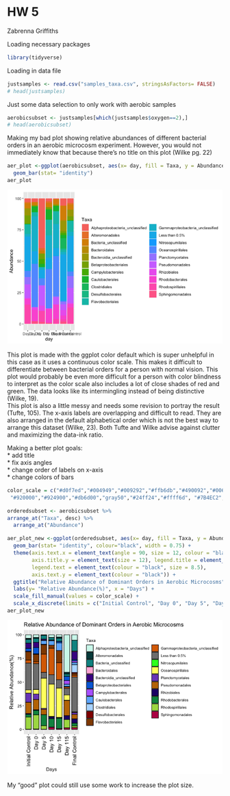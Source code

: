 HW 5
================
Zabrenna Griffiths

Loading necessary packages

``` r
library(tidyverse)
```

Loading in data file

``` r
justsamples <- read.csv("samples_taxa.csv", stringsAsFactors= FALSE)
# head(justsamples)
```

Just some data selection to only work with aerobic samples

``` r
aerobicsubset <- justsamples[which(justsamples$oxygen==2),]
# head(aerobicsubset)
```

Making my bad plot showing relative abundances of different bacterial
orders in an aerobic microcosm experiment. However, you would not
immediately know that because there’s no title on this plot (Wilke pg.
22)

``` r
aer_plot <-ggplot(aerobicsubset, aes(x= day, fill = Taxa, y = Abundance))+
  geom_bar(stat= "identity")
aer_plot
```

![](hw_7_files/figure-gfm/unnamed-chunk-4-1.png)<!-- -->

This plot is made with the ggplot color default which is super unhelpful
in this case as it uses a continuous color scale. This makes it
difficult to differentiate between bacterial orders for a person with
normal vision. This plot would probably be even more difficult for a
person with color blindness to interpret as the color scale also
includes a lot of close shades of red and green. The data looks like its
intermingling instead of being distinctive (Wilke, 19).  
This plot is also a little messy and needs some revision to portray the
result (Tufte, 105). The x-axis labels are overlapping and difficult to
read. They are also arranged in the default alphabetical order which is
not the best way to arrange this dataset (Wilke, 23). Both Tufte and
Wilke advise against clutter and maximizing the data-ink ratio.

Making a better plot goals:  
\* add title  
\* fix axis angles  
\* change order of labels on x-axis  
\* change colors of bars

``` r
color_scale = c("#d0f7ed","#004949","#009292","#ffb6db","#490092","#006ddb","#b66dff","#6db6ff","#b6dbff",
 "#920000","#924900","#db6d00","gray50","#24ff24","#ffff6d", "#7B4EC2", "#C17600", "#250977", "#00914F", "#AADA52", "#BB0054", "#FCCD83", "#5B1549", "#E2D84F", "#5B005B", "#BDDF8E", "#5A0811", "#007AE8", "#425800", "#FF69C5", "#730006", "#C7E9B4", "#762A83", "#FFF7BC", "#D9D9D9", "#000000", "#F16913", "#003C30", "#FFF7FB", "#8C6BB1", "#FD8D3C", "#F7F7F7", "#EF3B2C")
```

``` r
orderedsubset <- aerobicsubset %>%
arrange_at("Taxa", desc) %>%
  arrange_at("Abundance")
```

``` r
aer_plot_new <-ggplot(orderedsubset, aes(x= day, fill = Taxa, y = Abundance)) +
  geom_bar(stat= "identity", colour="black", width = 0.75) +
  theme(axis.text.x = element_text(angle = 90, size = 12, colour = "black", vjust = 0.5, hjust = 1), 
        axis.title.y = element_text(size = 12), legend.title = element_text(size = 10), 
        legend.text = element_text(colour = "black", size = 8.5), 
        axis.text.y = element_text(colour = "black")) +
  ggtitle("Relative Abundance of Dominant Orders in Aerobic Microcosms") +
  labs(y= "Relative Abundance(%)", x = "Days") +
  scale_fill_manual(values = color_scale) +
  scale_x_discrete(limits = c("Initial Control", "Day 0", "Day 5", "Day 10", "Day 15", "Day 115", "Final Control"))
aer_plot_new
```

![](hw_7_files/figure-gfm/unnamed-chunk-7-1.png)<!-- -->

My “good” plot could still use some work to increase the plot size.
